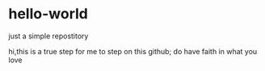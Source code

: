 # hello-world
just a simple repostitory

hi,this is a true step for me to step on this github;
do have faith in what you love
